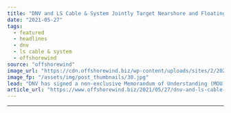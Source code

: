 ```yaml
---
title: "DNV and LS Cable & System Jointly Target Nearshore and Floating Wind"
date: "2021-05-27"
tags: 
  - featured
  - headlines
  - dnv
  - ls cable & system
  - offshorewind
source: "offshorewind"
image_url: "https://cdn.offshorewind.biz/wp-content/uploads/sites/2/2021/05/27100007/DNV-and-LS-Cable-System-Jointly-Target-Nearshore-and-Floating-Wind.jpg"
image_fp: "/assets/img/post_thumbnails/30.jpg"
lead: "DNV has signed a non-exclusive Memorandum of Understanding (MOU) with power cable manufacturer LS"
article_url: "https://www.offshorewind.biz/2021/05/27/dnv-and-ls-cable-system-jointly-target-nearshore-and-floating-wind/"
---
```


---
